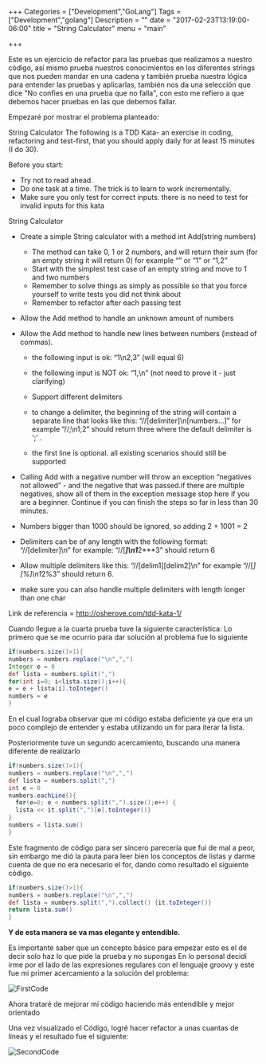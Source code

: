 +++
Categories = ["Development","GoLang"]
Tags = ["Development","golang"]
Description = ""
date = "2017-02-23T13:19:00-06:00"
title = "String Calculator"
menu = "main"

+++

Este es un ejercicio de refactor para las pruebas que realizamos a nuestro código, así mismo prueba nuestros conocimientos en los diferentes strings que nos pueden mandar en una cadena y también prueba nuestra lógica para entender las pruebas y aplicarlas, también nos da una selección que dice "No confies en una prueba que no falla", con esto me refiero a que debemos hacer pruebas en las que debemos fallar.

Empezaré por mostrar el problema planteado:

String Calculator
The following is a TDD Kata- an exercise in coding, refactoring and test-first, that you should apply daily for at least 15 minutes (I do 30).

Before you start:

- Try not to read ahead.
- Do one task at a time. The trick is to learn to work incrementally.
- Make sure you only test for correct inputs. there is no need to test for invalid inputs for this kata

String Calculator

- Create a simple String calculator with a method int Add(string numbers)
    - The method can take 0, 1 or 2 numbers, and will return their sum (for an empty string it will return 0) for example “” or “1” or “1,2”
    - Start with the simplest test case of an empty string and move to 1 and two numbers
    - Remember to solve things as simply as possible so that you force yourself to write tests you did not think about
    - Remember to refactor after each passing test
- Allow the Add method to handle an unknown amount of numbers
- Allow the Add method to handle new lines between numbers (instead of commas).
    - the following input is ok:  “1\n2,3”  (will equal 6)
    - the following input is NOT ok:  “1,\n” (not need to prove it - just clarifying)

    - Support different delimiters
    - to change a delimiter, the beginning of the string will contain a separate line that looks like this:   “//[delimiter]\n[numbers…]” for example “//;\n1;2” should return three where the default delimiter is ‘;’ .
    - the first line is optional. all existing scenarios should still be supported
- Calling Add with a negative number will throw an exception “negatives not allowed” - and the negative that was passed.if there are multiple negatives, show all of them in the exception message
stop here if you are a beginner. Continue if you can finish the steps so far in less than 30 minutes.

- Numbers bigger than 1000 should be ignored, so adding 2 + 1001  = 2
- Delimiters can be of any length with the following format:  “//[delimiter]\n” for example: “//[***]\n1***2***3” should return 6
- Allow multiple delimiters like this:  “//[delim1][delim2]\n” for example “//[*][%]\n1*2%3” should return 6.
- make sure you can also handle multiple delimiters with length longer than one char

Link de referencia = http://osherove.com/tdd-kata-1/

Cuando llegue a la cuarta prueba tuve la siguiente característica:
Lo primero que se me ocurrio para dar solución al problema fue lo siguiente

```groovy
if(numbers.size()>1){
numbers = numbers.replace("\n",",")
Integer e = 0
def lista = numbers.split(",")
for(int i=0; i<lista.size();i++){
e = e + lista[i].toInteger()
numbers = e
}
```
En el cual lograba observar que mi código estaba deficiente ya que era un poco complejo de entender y estaba utilizando un for para iterar la lista.

Posteriormente tuve un segundo acercamiento, buscando una manera diferente de realizarlo
```groovy
if(numbers.size()>1){
numbers = numbers.replace("\n",",")
def lista = numbers.split(",")
int e = 0
numbers.eachLine(){
  for(e=0; e < numbers.split(",").size();e++) {
  lista << it.split(",")[e].toInteger()}
}
numbers = lista.sum()
}
```
Este fragmento de código para ser sincero parecería que fui de mal a peor, sin embargo me dió la pauta para leer bien los conceptos de listas y darme cuenta de que no era necesario el for, dando como resultado el siguiente código.

```groovy
if(numbers.size()>1){
numbers = numbers.replace("\n",",")
def lista = numbers.split(",").collect() {it.toInteger()}
return lista.sum()
}
```

**Y de esta manera se va mas elegante y entendible.**

Es importante saber que un concepto básico para empezar esto es el de decir solo haz lo que pide la prueba y no supongas
En lo personal decidí irme por el lado de las expresiones regulares con el lenguaje groovy y este fue mi primer acercamiento a la solución del problema:

![FirstCode](/images/firstCode.png)

Ahora trataré de mejorar mi código haciendo más entendible y mejor orientado

Una vez visualizado el Código, logré hacer refactor a unas cuantas de líneas y el resultado fue el siguiente:

![SecondCode](/images/secondCode.png)

